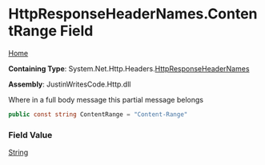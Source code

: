 # HttpResponseHeaderNames\.ContentRange Field

[Home](../../../../README.md)

**Containing Type**: System\.Net\.Http\.Headers\.[HttpResponseHeaderNames](../README.md)

**Assembly**: JustinWritesCode\.Http\.dll

  
Where in a full body message this partial message belongs

```csharp
public const string ContentRange = "Content-Range"
```

### Field Value

[String](https://docs.microsoft.com/en-us/dotnet/api/system.string)


